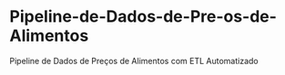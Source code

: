 # Pipeline-de-Dados-de-Pre-os-de-Alimentos
Pipeline de Dados de Preços de Alimentos com ETL Automatizado
